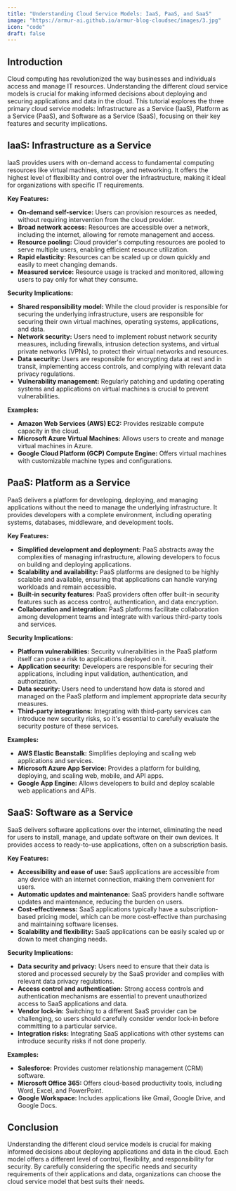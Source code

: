 ```yaml
---
title: "Understanding Cloud Service Models: IaaS, PaaS, and SaaS"
image: "https://armur-ai.github.io/armur-blog-cloudsec/images/3.jpg"
icon: "code"
draft: false
---
```


## Introduction 

Cloud computing has revolutionized the way businesses and individuals access and manage IT resources.  Understanding the different cloud service models is crucial for making informed decisions about deploying and securing applications and data in the cloud. This tutorial explores the three primary cloud service models: Infrastructure as a Service (IaaS), Platform as a Service (PaaS), and Software as a Service (SaaS), focusing on their key features and security implications.

## IaaS: Infrastructure as a Service

IaaS provides users with on-demand access to fundamental computing resources like virtual machines, storage, and networking. It offers the highest level of flexibility and control over the infrastructure, making it ideal for organizations with specific IT requirements. 

**Key Features:**

* **On-demand self-service:** Users can provision resources as needed, without requiring intervention from the cloud provider.
* **Broad network access:** Resources are accessible over a network, including the internet, allowing for remote management and access.
* **Resource pooling:** Cloud provider's computing resources are pooled to serve multiple users, enabling efficient resource utilization.
* **Rapid elasticity:** Resources can be scaled up or down quickly and easily to meet changing demands.
* **Measured service:**  Resource usage is tracked and monitored, allowing users to pay only for what they consume.

**Security Implications:**

* **Shared responsibility model:** While the cloud provider is responsible for securing the underlying infrastructure, users are responsible for securing their own virtual machines, operating systems, applications, and data.
* **Network security:** Users need to implement robust network security measures, including firewalls, intrusion detection systems, and virtual private networks (VPNs), to protect their virtual networks and resources.
* **Data security:** Users are responsible for encrypting data at rest and in transit, implementing access controls, and complying with relevant data privacy regulations.
* **Vulnerability management:** Regularly patching and updating operating systems and applications on virtual machines is crucial to prevent vulnerabilities.

**Examples:**

* **Amazon Web Services (AWS) EC2:** Provides resizable compute capacity in the cloud.
* **Microsoft Azure Virtual Machines:** Allows users to create and manage virtual machines in Azure.
* **Google Cloud Platform (GCP) Compute Engine:** Offers virtual machines with customizable machine types and configurations.


## PaaS: Platform as a Service

PaaS delivers a platform for developing, deploying, and managing applications without the need to manage the underlying infrastructure. It provides developers with a complete environment, including operating systems, databases, middleware, and development tools.

**Key Features:**

* **Simplified development and deployment:** PaaS abstracts away the complexities of managing infrastructure, allowing developers to focus on building and deploying applications.
* **Scalability and availability:** PaaS platforms are designed to be highly scalable and available, ensuring that applications can handle varying workloads and remain accessible.
* **Built-in security features:** PaaS providers often offer built-in security features such as access control, authentication, and data encryption.
* **Collaboration and integration:** PaaS platforms facilitate collaboration among development teams and integrate with various third-party tools and services.

**Security Implications:**

* **Platform vulnerabilities:** Security vulnerabilities in the PaaS platform itself can pose a risk to applications deployed on it.
* **Application security:** Developers are responsible for securing their applications, including input validation, authentication, and authorization.
* **Data security:** Users need to understand how data is stored and managed on the PaaS platform and implement appropriate data security measures.
* **Third-party integrations:** Integrating with third-party services can introduce new security risks, so it's essential to carefully evaluate the security posture of these services.

**Examples:**

* **AWS Elastic Beanstalk:** Simplifies deploying and scaling web applications and services.
* **Microsoft Azure App Service:** Provides a platform for building, deploying, and scaling web, mobile, and API apps.
* **Google App Engine:** Allows developers to build and deploy scalable web applications and APIs.


## SaaS: Software as a Service

SaaS delivers software applications over the internet, eliminating the need for users to install, manage, and update software on their own devices. It provides access to ready-to-use applications, often on a subscription basis.

**Key Features:**

* **Accessibility and ease of use:** SaaS applications are accessible from any device with an internet connection, making them convenient for users.
* **Automatic updates and maintenance:** SaaS providers handle software updates and maintenance, reducing the burden on users.
* **Cost-effectiveness:** SaaS applications typically have a subscription-based pricing model, which can be more cost-effective than purchasing and maintaining software licenses.
* **Scalability and flexibility:** SaaS applications can be easily scaled up or down to meet changing needs.

**Security Implications:**

* **Data security and privacy:** Users need to ensure that their data is stored and processed securely by the SaaS provider and complies with relevant data privacy regulations.
* **Access control and authentication:** Strong access controls and authentication mechanisms are essential to prevent unauthorized access to SaaS applications and data.
* **Vendor lock-in:** Switching to a different SaaS provider can be challenging, so users should carefully consider vendor lock-in before committing to a particular service.
* **Integration risks:** Integrating SaaS applications with other systems can introduce security risks if not done properly.


**Examples:**

* **Salesforce:** Provides customer relationship management (CRM) software.
* **Microsoft Office 365:** Offers cloud-based productivity tools, including Word, Excel, and PowerPoint.
* **Google Workspace:** Includes applications like Gmail, Google Drive, and Google Docs.

## Conclusion

Understanding the different cloud service models is crucial for making informed decisions about deploying applications and data in the cloud.  Each model offers a different level of control, flexibility, and responsibility for security. By carefully considering the specific needs and security requirements of their applications and data, organizations can choose the cloud service model that best suits their needs.